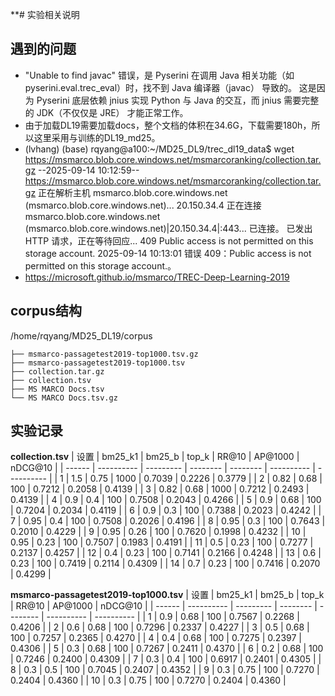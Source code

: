 **# 实验相关说明

## 遇到的问题

- "Unable to find javac" 错误，是 Pyserini 在调用 Java 相关功能（如 pyserini.eval.trec_eval）时，找不到 Java 编译器（javac） 导致的。
  这是因为 Pyserini 底层依赖 jnius 实现 Python 与 Java 的交互，而 jnius 需要完整的 JDK（不仅仅是 JRE） 才能正常工作。
- 由于加载DL19需要加载docs，整个文档的体积在34.6G，下载需要180h，所以这里采用与训练的DL19_md25。
- (lvhang) (base) rqyang@a100:~/MD25_DL9/trec_dl19_data$ wget https://msmarco.blob.core.windows.net/msmarcoranking/collection.tar.gz
  --2025-09-14 10:12:59--  https://msmarco.blob.core.windows.net/msmarcoranking/collection.tar.gz
  正在解析主机 msmarco.blob.core.windows.net (msmarco.blob.core.windows.net)... 20.150.34.4
  正在连接 msmarco.blob.core.windows.net (msmarco.blob.core.windows.net)|20.150.34.4|:443... 已连接。
  已发出 HTTP 请求，正在等待回应... 409 Public access is not permitted on this storage account.
  2025-09-14 10:13:01 错误 409：Public access is not permitted on this storage account.。
- https://microsoft.github.io/msmarco/TREC-Deep-Learning-2019

## corpus结构

/home/rqyang/MD25_DL19/corpus

```
├── msmarco-passagetest2019-top1000.tsv.gz
├── msmarco-passagetest2019-top1000.tsv
├── collection.tar.gz
├── collection.tsv
├── MS MARCO Docs.tsv
└── MS MARCO Docs.tsv.gz
```

## 实验记录

**collection.tsv**
| 设置 | bm25\_k1 | bm25\_b | top\_k | RR\@10 | AP\@1000 | nDCG\@10 |
| ------ | ---------- | --------- | -------- | -------- | ---------- | ---------- |
| 1    | 1.5      | 0.75    | 1000   | 0.7039 | 0.2226   | 0.3779   |
| 2    | 0.82     | 0.68    | 100    | 0.7212 | 0.2058   | 0.4139   |
| 3    | 0.82     | 0.68    | 1000   | 0.7212 | 0.2493   | 0.4139   |
| 4    | 0.9      | 0.4     | 100    | 0.7508 | 0.2043   | 0.4266   |
| 5    | 0.9      | 0.68    | 100    | 0.7204 | 0.2034   | 0.4119   |
| 6    | 0.9      | 0.3     | 100    | 0.7388 | 0.2023   | 0.4242   |
| 7    | 0.95     | 0.4     | 100    | 0.7508 | 0.2026   | 0.4196   |
| 8    | 0.95     | 0.3     | 100    | 0.7643 | 0.2010   | 0.4229   |
| 9    | 0.95     | 0.26    | 100    | 0.7620 | 0.1998   | 0.4232   |
| 10   | 0.95     | 0.23    | 100    | 0.7507 | 0.1983   | 0.4191   |
| 11   | 0.5      | 0.23    | 100    | 0.7277 | 0.2137   | 0.4257   |
| 12   | 0.4      | 0.23    | 100    | 0.7141 | 0.2166   | 0.4248   |
| 13   | 0.6      | 0.23    | 100    | 0.7419 | 0.2114   | 0.4309   |
| 14   | 0.7      | 0.23    | 100    | 0.7416 | 0.2070   | 0.4299   |


**msmarco-passagetest2019-top1000.tsv**
| 设置 | bm25\_k1 | bm25\_b | top\_k | RR\@10 | AP\@1000 | nDCG\@10 |
| ------ | ---------- | --------- | -------- | -------- | ---------- | ---------- |
| 1   | 0.9 | 0.68 | 100 | 0.7567 | 0.2268 | 0.4206 |
| 2   | 0.6 | 0.68 | 100 | 0.7296 | 0.2337 | 0.4227 |
| 3   | 0.5 | 0.68 | 100 | 0.7257 | 0.2365 | 0.4270 |
| 4   | 0.4 | 0.68 | 100 | 0.7275 | 0.2397 | 0.4306 |
| 5   | 0.3 | 0.68 | 100 | 0.7267 | 0.2411 | 0.4370 |
| 6   | 0.2 | 0.68 | 100 | 0.7246 | 0.2400 | 0.4309 |
| 7   | 0.3 | 0.4  | 100 | 0.6917 | 0.2401 | 0.4305 |
| 8   | 0.3 | 0.5  | 100 | 0.7045 | 0.2407 | 0.4352 |
| 9   | 0.3 | 0.75 | 100 | 0.7270 | 0.2404 | 0.4360 |
| 10  | 0.3 | 0.75 | 100 | 0.7270 | 0.2404 | 0.4360 |

